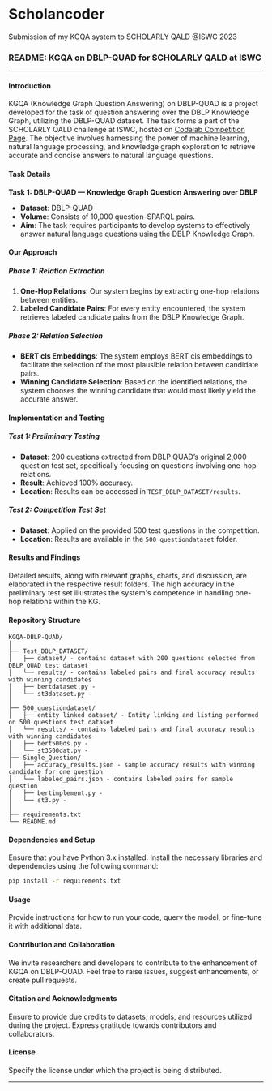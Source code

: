 # Scholancoder
Submission of my KGQA system to SCHOLARLY QALD @ISWC 2023 
### README: KGQA on DBLP-QUAD for SCHOLARLY QALD at ISWC

---

#### Introduction

KGQA (Knowledge Graph Question Answering) on DBLP-QUAD is a project developed for the task of question answering over the DBLP Knowledge Graph, utilizing the DBLP-QUAD dataset. The task forms a part of the SCHOLARLY QALD challenge at ISWC, hosted on [Codalab Competition Page](https://codalab.lisn.upsaclay.fr/competitions/14264). The objective involves harnessing the power of machine learning, natural language processing, and knowledge graph exploration to retrieve accurate and concise answers to natural language questions. 

#### Task Details

**Task 1: DBLP-QUAD — Knowledge Graph Question Answering over DBLP**

- **Dataset**: DBLP-QUAD
- **Volume**: Consists of 10,000 question-SPARQL pairs.
- **Aim**: The task requires participants to develop systems to effectively answer natural language questions using the DBLP Knowledge Graph.

#### Our Approach

##### Phase 1: Relation Extraction
1. **One-Hop Relations**: Our system begins by extracting one-hop relations between entities.
2. **Labeled Candidate Pairs**: For every entity encountered, the system retrieves labeled candidate pairs from the DBLP Knowledge Graph.

##### Phase 2: Relation Selection
- **BERT cls Embeddings**: The system employs BERT cls embeddings to facilitate the selection of the most plausible relation between candidate pairs.
- **Winning Candidate Selection**: Based on the identified relations, the system chooses the winning candidate that would most likely yield the accurate answer.

#### Implementation and Testing

##### Test 1: Preliminary Testing
- **Dataset**: 200 questions extracted from DBLP QUAD’s original 2,000 question test set, specifically focusing on questions involving one-hop relations.
- **Result**: Achieved 100% accuracy.
- **Location**: Results can be accessed in `TEST_DBLP_DATASET/results`.

##### Test 2: Competition Test Set
- **Dataset**: Applied on the provided 500 test questions in the competition.
- **Location**: Results are available in the `500_questiondataset` folder.

#### Results and Findings

Detailed results, along with relevant graphs, charts, and discussion, are elaborated in the respective result folders. The high accuracy in the preliminary test set illustrates the system's competence in handling one-hop relations within the KG.
#### Repository Structure

```
KGQA-DBLP-QUAD/
│
├── Test_DBLP_DATASET/
│   ├── dataset/ - contains dataset with 200 questions selected from DBLP QUAD test dataset
│   └── results/ - contains labeled pairs and final accuracy results with winning candidates
│   ├── bertdataset.py -
│   └── st3dataset.py - 
│
├── 500_questiondataset/
│   ├── entity linked dataset/ - Entity linking and listing performed on 500 questions test dataset
│   └── results/ - contains labeled pairs and final accuracy results with winning candidates
│   ├── bert500ds.py -
│   └── st3500dat.py - 
├── Single_Question/
│   ├── accuracy_results.json - sample accuracy results with winning candidate for one question
│   └── labeled_pairs.json - contains labeled pairs for sample question
│   ├── bertimplement.py -
│   └── st3.py - 
│
├── requirements.txt
└── README.md
```

#### Dependencies and Setup

Ensure that you have Python 3.x installed. Install the necessary libraries and dependencies using the following command:

```bash
pip install -r requirements.txt
```

#### Usage

Provide instructions for how to run your code, query the model, or fine-tune it with additional data.

#### Contribution and Collaboration

We invite researchers and developers to contribute to the enhancement of KGQA on DBLP-QUAD. Feel free to raise issues, suggest enhancements, or create pull requests.

#### Citation and Acknowledgments

Ensure to provide due credits to datasets, models, and resources utilized during the project. Express gratitude towards contributors and collaborators.

#### License

Specify the license under which the project is being distributed.

---

